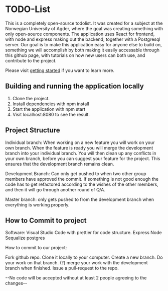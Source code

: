 # TODO-List
This is a completely open-source todolist. It was created for a subject at the Norwegian University of Agder, where the goal was creating something with only open-source components. The application uses React for frontend, with node and express making out the backend, together with a Postgresql server. Our goal is to make this application easy for anyone else to build on, something we will accomplish by both making it easily accessable through this github page, with tutorials on how new users can both use, and contribute to the project. 

Please visit [getting started](github.com/EliasBN/todo) if you want to learn more.

## Building and running the application locally
1. Clone the project. 
2. Install dependencies with npm install
3. Start the application with npm start
4. Visit localhost:8080 to see the result. 

## Project Structure
Individual branch: When working on a new feature you will work on your own branch. When the feature is ready you will merge the development branch into your individual branch. You will then clean up any conflicts in your own branch, before you can suggest your feature for the project. This ensures that the development branch remains clean. 

Development Branch: Can only get pushed to when two other group members have approved the commit. If something is not good enough the code has to get refactored according to the wishes of the other members, and then it will go through another round of Q/A. 

Master branch: only gets pushed to from the development branch when everything is working properly.

## How to Commit to project



Software: 
Visual Studio Code with prettier for code structure. 
Express 
Node
Sequalize
postgres


How to commit to our project: 

Fork github repo. 
Clone it locally to your computer. 
Create a new branch.
Do your work on that branch. 
(?) merge your work with the development branch when finished. 
Issue a pull-request to the repo. 

--No code will be accepted without at least 2 people agreeing to the changes--
